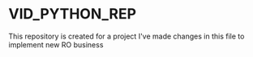 # VID_PYTHON_REP
This repository is created for a project
I've made changes in this file to implement new RO business 
